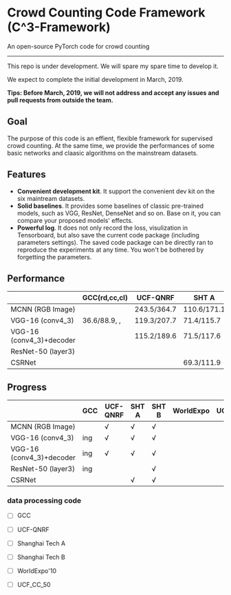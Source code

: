 # **C**rowd **C**ounting **C**ode Framework (C^3-Framework) 

An open-source PyTorch code for crowd counting

---

This repo is under development. We will spare my spare time to develop it. 

We expect to complete the initial development in March, 2019. 

**Tips: Before March, 2019, we will not address and accept any issues and pull requests from outside the team.**

## Goal

The purpose of this code is an effient, flexible framework for supervised crowd counting. At the same time, we provide the performances of some basic networks and claasic algorithms on the mainstream datasets.


## Features
- **Convenient development kit**. It support the convenient  dev kit on the six maintream datasets.
- **Solid baselines**. It provides some baselines of classic pre-trained models, such as VGG, ResNet, DenseNet and so on. Base on it, you can compare your proposed models' effects.
- **Powerful log**. It does not only record the loss, visulization in Tensorboard, but also save the current code package (including parameters settings). The saved code package can be directly ran to reproduce the experiments at any time. You won't be bothered by forgetting the parameters.


##  Performance

|                          | GCC(rd,cc,cl) | UCF-QNRF | SHT A | SHT B | WorldExpo | UCF_CC_50 |
|--------------------------|-----|----------|-------|-------|-----------|-----------|
| MCNN (RGB Image)         |     | 243.5/364.7 |110.6/171.1|23.9/42.7|           |           |
| VGG-16 (conv4_3)         |36.6/88.9, , |119.3/207.7|71.4/115.7|10.3/16.5|           |           |
| VGG-16 (conv4_3)+decoder |     |115.2/189.6|71.5/117.6|10.5/17.4|           |           |
| ResNet-50 (layer3)       |     |          |       |7.7/12.6 |           |           |
| CSRNet                   |     |          |69.3/111.9|10.6/16.6|           |           |


##  Progress

|                          | GCC | UCF-QNRF | SHT A | SHT B | WorldExpo | UCF_CC_50 |
|--------------------------|-----|----------|-------|-------|-----------|-----------|
| MCNN (RGB Image)         |     |  &radic; |&radic;|&radic;|           |           |
| VGG-16 (conv4_3)         |ing  | &radic;  |&radic;|&radic;|           |           |
| VGG-16 (conv4_3)+decoder |ing  | &radic;  |&radic;|&radic;|           |           |
| ResNet-50 (layer3)       |ing  |          |       |&radic;|           |           |
| CSRNet                   |     |          |&radic;|&radic;|           |           |





### data processing code
- [ ] GCC
- [ ] UCF-QNRF
- [ ] Shanghai Tech A
- [ ] Shanghai Tech B
- [ ] WorldExpo'10
- [ ] UCF_CC_50



